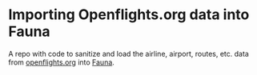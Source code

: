 # Importing Openflights.org data into Fauna

A repo with code to sanitize and load the airline, airport, routes, etc. data from [openflights.org](https://openflights.org/) into [Fauna](https://www.fauna.com).
